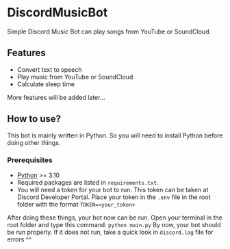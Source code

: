 # DiscordMusicBot

Simple Discord Music Bot can play songs from YouTube or SoundCloud.

## Features
- Convert text to speech
- Play music from YouTube or SoundCloud
- Calculate sleep time

More features will be added later...
## How to use?
This bot is mainly written in Python. So you will need to install Python before doing other things.

### Prerequisites
- [Python](https://www.python.org/) >= 3.10
- Required packages are listed in `requirements.txt`.
- You will need a token for your bot to run. This token can be taken at Discord Developer Portal. Place your token in the `.env` file in the root folder with the format `TOKEN=<your_token>`

After doing these things, your bot now can be run. Open your terminal in the root folder and type this command: `python main.py`
By now, your bot should be run properly. If it does not run, take a quick look in `discord.log` file for errors ^^